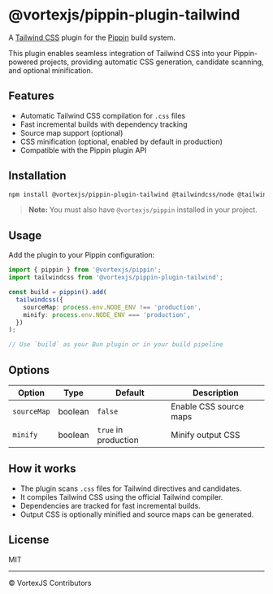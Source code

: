 # @vortexjs/pippin-plugin-tailwind

A [Tailwind CSS](https://tailwindcss.com/) plugin for the [Pippin](https://github.com/vortexjs/vortex) build system.

This plugin enables seamless integration of Tailwind CSS into your Pippin-powered projects, providing automatic CSS generation, candidate scanning, and optional minification.

## Features

- Automatic Tailwind CSS compilation for `.css` files
- Fast incremental builds with dependency tracking
- Source map support (optional)
- CSS minification (optional, enabled by default in production)
- Compatible with the Pippin plugin API

## Installation

```sh
npm install @vortexjs/pippin-plugin-tailwind @tailwindcss/node @tailwindcss/oxide
```

> **Note:** You must also have `@vortexjs/pippin` installed in your project.

## Usage

Add the plugin to your Pippin configuration:

```ts
import { pippin } from '@vortexjs/pippin';
import tailwindcss from '@vortexjs/pippin-plugin-tailwind';

const build = pippin().add(
  tailwindcss({
    sourceMap: process.env.NODE_ENV !== 'production',
    minify: process.env.NODE_ENV === 'production',
  })
);

// Use `build` as your Bun plugin or in your build pipeline
```

## Options

| Option      | Type    | Default                | Description                                 |
|-------------|---------|------------------------|---------------------------------------------|
| `sourceMap` | boolean | `false`                | Enable CSS source maps                      |
| `minify`    | boolean | `true` in production   | Minify output CSS                           |

## How it works

- The plugin scans `.css` files for Tailwind directives and candidates.
- It compiles Tailwind CSS using the official Tailwind compiler.
- Dependencies are tracked for fast incremental builds.
- Output CSS is optionally minified and source maps can be generated.

## License

MIT

---

© VortexJS Contributors